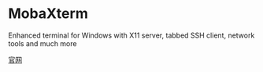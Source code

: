 # MobaXterm

Enhanced terminal for Windows with X11 server, tabbed SSH client, network tools and much more

[官网](https://mobaxterm.mobatek.net/)
